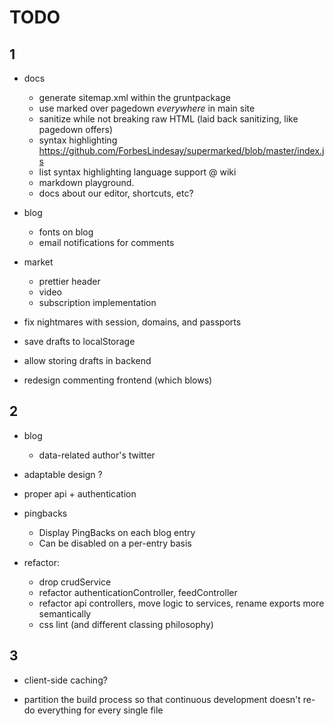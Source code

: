# TODO 

## 1

- docs
  - generate sitemap.xml within the gruntpackage
  - use marked over pagedown _everywhere_ in main site
  - sanitize while not breaking raw HTML (laid back sanitizing, like pagedown offers)
  - syntax highlighting https://github.com/ForbesLindesay/supermarked/blob/master/index.js
  - list syntax highlighting language support @ wiki
  - markdown playground.
  - docs about our editor, shortcuts, etc?

- blog
  - fonts on blog
  - email notifications for comments

- market
  - prettier header
  - video
  - subscription implementation


- fix nightmares with session, domains, and passports

- save drafts to localStorage
- allow storing drafts in backend
- redesign commenting frontend (which blows)



## 2

- blog
  - data-related author's twitter

- adaptable design ?
- proper api + authentication

- pingbacks
  - Display PingBacks on each blog entry
  - Can be disabled on a per-entry basis

- refactor:
    - drop crudService
    - refactor authenticationController, feedController
    - refactor api controllers, move logic to services, rename exports more semantically
    - css lint (and different classing philosophy)



## 3

- client-side caching?

- partition the build process so that continuous development
  doesn't re-do everything for every single file
  